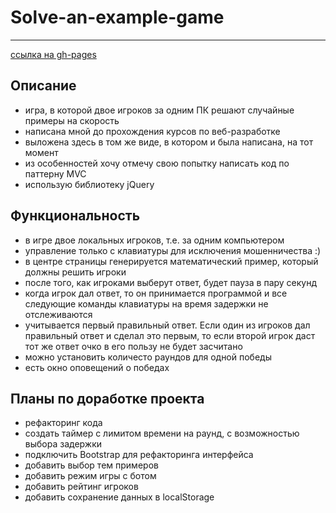 # Solve-an-example-game
***
[ссылка на gh-pages](https://nikolaymishaev.github.io/solve-an-example-game/solve-an-example-game.html)

## Описание
- игра, в которой двое игроков за одним ПК решают случайные примеры на скорость
- написана мной до прохождения курсов по веб-разработке
- выложена здесь в том же виде, в котором и была написана, на тот момент
- из особенностей хочу отмечу свою попытку написать код по паттерну MVC
- использую библиотеку jQuery

## Функциональность
- в игре двое локальных игроков, т.е. за одним компьютером
- управление только с клавиатуры для исключения мошенничества :)
- в центре страницы генерируется математический пример, который должны решить игроки
- после того, как игроками выберут ответ, будет пауза в пару секунд
- когда игрок дал ответ, то он принимается программой и все следующие команды клавиатуры на время задержки не отслеживаются
- учитывается первый правильный ответ. Если один из игроков дал правильный ответ и сделал это первым, то если второй игрок даст тот же ответ очко в его пользу не будет засчитано
- можно установить количесто раундов для одной победы
- есть окно оповещений о победах

## Планы по доработке проекта
- рефакторинг кода
- создать таймер с лимитом времени на раунд, с возможностью выбора задержки
- подключить Bootstrap для рефакторинга интерфейса
- добавить выбор тем примеров
- добавить режим игры с ботом
- добавить рейтинг игроков
- добавить сохранение данных в localStorage
